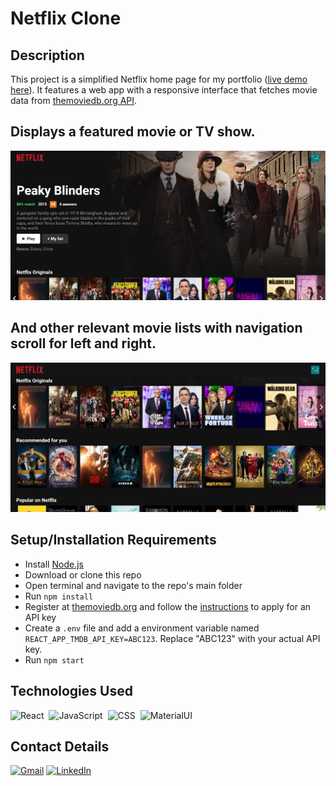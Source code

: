 # Netflix Clone

## Description

This project is a simplified Netflix home page for my portfolio ([live demo here](https://johnatancarvalho.github.io/netflix-clone/)). It features a web app with a responsive interface that fetches movie data from [themoviedb.org API](https://www.themoviedb.org/documentation/api).

## Displays a featured movie or TV show.

![Featured Movie](featured.png "Featured movie")

## And other relevant movie lists with navigation scroll for left and right.

![Movie lists](lists.png "Movie lists")

## Setup/Installation Requirements

- Install [Node.js](https://nodejs.org/)
- Download or clone this repo
- Open terminal and navigate to the repo's main folder
- Run `npm install`
- Register at [themoviedb.org](https://www.themoviedb.org/) and follow the [instructions](https://developers.themoviedb.org/3/getting-started/introduction) to apply for an API key
- Create a `.env` file and add a environment variable named `REACT_APP_TMDB_API_KEY=ABC123`. Replace "ABC123" with your actual API key.
- Run `npm start`

## Technologies Used

![React](https://img.shields.io/badge/-React-05122A?style=flat&logo=react)&nbsp;
![JavaScript](https://img.shields.io/badge/-JavaScript-05122A?style=flat&logo=javascript)&nbsp;
![CSS](https://img.shields.io/badge/-CSS-05122A?style=flat&logo=CSS3&logoColor=1572B6)&nbsp;
![MaterialUI](https://img.shields.io/badge/-MaterialUI-05122A?style=flat&logo=mui&logoColor=563D7C)&nbsp;

## Contact Details

<p align="">
<a href="mailto:johnatancarvalho06@gmail.com" target="_blank"><img src="https://img.shields.io/badge/Gmail-D14836?style=flat-square&logo=gmail&logoColor=white" alt="Gmail"></a>
<a href="https://www.linkedin.com/in/johnatan-csouza/" target="_blank"><img src="https://img.shields.io/badge/LinkedIn-%230077B5.svg?&style=flat-square&logo=linkedin&logoColor=white" alt="LinkedIn"></a>
</p>
